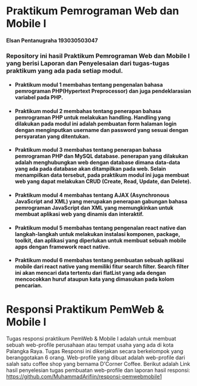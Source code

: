 # Praktikum Pemrograman Web dan Mobile I
#### Elsan Pentanugraha 193030503047
### Repository ini hasil Praktikum Pemrograman Web dan Mobile I yang berisi Laporan dan Penyelesaian dari tugas-tugas praktikum yang ada pada setiap modul.
+ #### Praktikum modul 1 membahas tentang pengenalan bahasa pemrograman PHP(Hypertext Preprocessor) dan juga pendeklarasian variabel pada PHP.
+ #### Praktikum modul 2 membahas tentang penerapan bahasa pemrograman PHP untuk melakukan handling. Handling yang dilakukan pada modul ini adalah pembuatan form halaman login dengan menginputkan username dan password yang sesuai dengan persyaratan yang ditentukan.
+ #### Praktikum modul 3 membahas tentang penerapan bahasa pemrograman PHP dan MySQL database. penerapan yang dilakukan adalah menghubungkan web dengan database dimana data-data yang ada pada database akan ditampilkan pada web. Selain menampilkan data tersebut, pada praktikum modul ini juga membuat web yang dapat melakukan CRUD (Create, Read, Update, dan Delete).
+ #### Praktikum modul 4 membahas tentang AJAX (Asynchronous JavaScript and XML) yang merupakan penerapan gabungan bahasa pemrograman JavaScript dan XML yang memungkinkan untuk membuat aplikasi web yang dinamis dan interaktif.
+ #### Praktikum modul 5 membahas tentang pengenalan react native dan langkah-langkah untuk melakukan instalasi komponen, package, toolkit, dan aplikasi yang diperlukan untuk membuat sebuah mobile apps dengan framework react native.
+ #### Praktikum modul 6 membahas tentang pembuatan sebuah aplikasi mobile dari react native yang memiliki fitur search filter. Search filter ini akan mencari data tertentu dari flatList yang ada dengan mencocokkan huruf ataupun kata yang dimasukan pada kolom pencarian.

# Responsi Praktikum PemWeb & Mobile I
Tugas responsi praktikum PemWeb & Mobile I adalah untuk membuat sebuah web-profile perusahaan atau tempat usaha yang ada di kota Palangka Raya. Tugas Responsi ini dikerjakan secara berkelompok yang beranggotakan 6 orang. Web-profile yang dibuat adalah web-profile dari salah satu coffee shop yang bernama D'Corner Coffee. Berikut adalah Link hasil penyelesian tugas pembuatan web-profile dan laporan hasil responsi: https://github.com/MuhammadArifiin/responsi-pemwebmobile1

